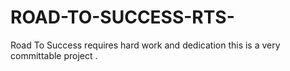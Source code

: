 # ROAD-TO-SUCCESS-RTS-
Road To Success requires hard work and dedication this is a very committable project .
